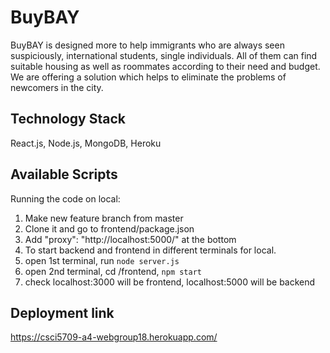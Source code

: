 # BuyBAY
BuyBAY  is  designed  more  to  help  immigrants  who  are  always  seen  suspiciously, international students, single individuals. All of them can find suitable housing as well as roommates according to their need and budget. We are offering a solution which helps to eliminate the problems of newcomers in the city.

## Technology Stack
React.js, Node.js, MongoDB, Heroku

## Available Scripts

Running the code on local:
1. Make new feature branch from master
2. Clone it and go to frontend/package.json
3. Add   "proxy": "http://localhost:5000/" at the bottom
4. To start backend and frontend in different terminals for local.
5. open 1st terminal, run `node server.js`
6. open 2nd terminal, cd /frontend, `npm start`
7. check localhost:3000	will be frontend, localhost:5000 will be backend

## Deployment link

https://csci5709-a4-webgroup18.herokuapp.com/
